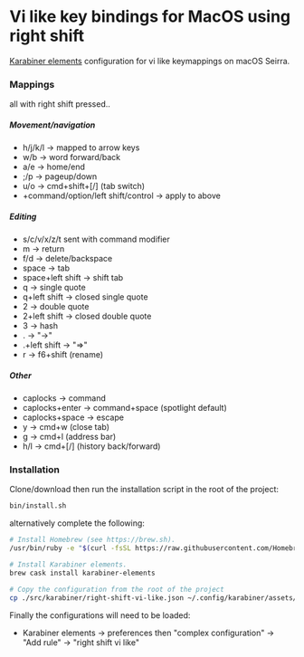 # Vi like key bindings for MacOS using right shift

[Karabiner elements](https://github.com/tekezo/Karabiner-Elements) configuration for vi like keymappings on macOS Seirra.

### Mappings

all with right shift pressed..

##### Movement/navigation
- h/j/k/l -> mapped to arrow keys
- w/b -> word forward/back
- a/e -> home/end
- ;/p -> pageup/down
- u/o -> cmd+shift+[/] (tab switch)
- +command/option/left shift/control -> apply to above

##### Editing
- s/c/v/x/z/t sent with command modifier
- m -> return
- f/d -> delete/backspace
- space -> tab
- space+left shift -> shift tab
- q -> single quote
- q+left shift -> closed single quote 
- 2 -> double quote
- 2+left shift -> closed double quote
- 3 -> hash
- . -> "->"
- .+left shift -> "=>"
- r -> f6+shift (rename)

##### Other
- caplocks -> command
- caplocks+enter -> command+space (spotlight default)
- caplocks+space -> escape
- y -> cmd+w (close tab)
- g -> cmd+l (address bar)
- h/l -> cmd+[/] (history back/forward)

### Installation

Clone/download then run the installation script in the root of the project:

```sh
bin/install.sh
```

alternatively complete the following:

```sh
# Install Homebrew (see https://brew.sh).
/usr/bin/ruby -e "$(curl -fsSL https://raw.githubusercontent.com/Homebrew/install/master/install)"

# Install Karabiner elements.
brew cask install karabiner-elements

# Copy the configuration from the root of the project
cp ./src/karabiner/right-shift-vi-like.json ~/.config/karabiner/assets/complex_modifications/right-shift-vi-like.json
```

Finally the configurations will need to be loaded:

 - Karabiner elements -> preferences then "complex configuration" -> "Add rule" -> "right shift vi like"

